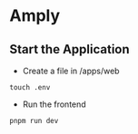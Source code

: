 # Amply

## Start the Application

* Create a file in /apps/web
```
touch .env
```

* Run the frontend
```
pnpm run dev
```